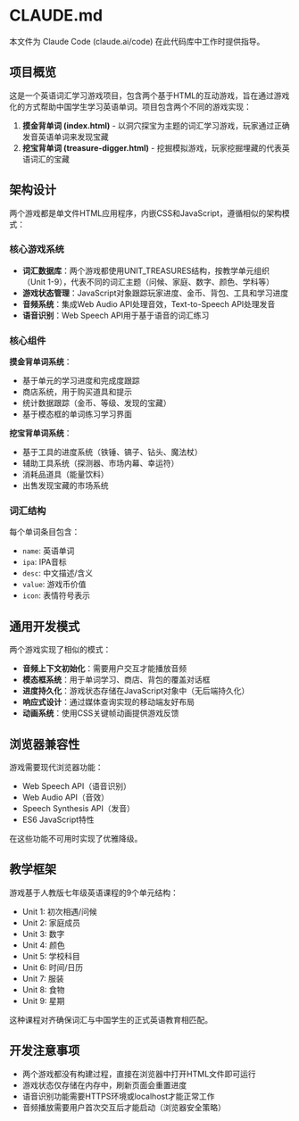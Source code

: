 # CLAUDE.md

本文件为 Claude Code (claude.ai/code) 在此代码库中工作时提供指导。

## 项目概览

这是一个英语词汇学习游戏项目，包含两个基于HTML的互动游戏，旨在通过游戏化的方式帮助中国学生学习英语单词。项目包含两个不同的游戏实现：

1. **摸金背单词 (index.html)** - 以洞穴探宝为主题的词汇学习游戏，玩家通过正确发音英语单词来发现宝藏
2. **挖宝背单词 (treasure-digger.html)** - 挖掘模拟游戏，玩家挖掘埋藏的代表英语词汇的宝藏

## 架构设计

两个游戏都是单文件HTML应用程序，内嵌CSS和JavaScript，遵循相似的架构模式：

### 核心游戏系统

- **词汇数据库**：两个游戏都使用UNIT_TREASURES结构，按教学单元组织（Unit 1-9），代表不同的词汇主题（问候、家庭、数字、颜色、学科等）
- **游戏状态管理**：JavaScript对象跟踪玩家进度、金币、背包、工具和学习进度
- **音频系统**：集成Web Audio API处理音效，Text-to-Speech API处理发音
- **语音识别**：Web Speech API用于基于语音的词汇练习

### 核心组件

**摸金背单词系统**：
- 基于单元的学习进度和完成度跟踪
- 商店系统，用于购买道具和提示
- 统计数据跟踪（金币、等级、发现的宝藏）
- 基于模态框的单词练习学习界面

**挖宝背单词系统**：
- 基于工具的进度系统（铁锤、镐子、钻头、魔法杖）
- 辅助工具系统（探测器、市场内幕、幸运符）
- 消耗品道具（能量饮料）
- 出售发现宝藏的市场系统

### 词汇结构

每个单词条目包含：
- `name`: 英语单词
- `ipa`: IPA音标
- `desc`: 中文描述/含义
- `value`: 游戏币价值
- `icon`: 表情符号表示

## 通用开发模式

两个游戏实现了相似的模式：

- **音频上下文初始化**：需要用户交互才能播放音频
- **模态框系统**：用于单词学习、商店、背包的覆盖对话框
- **进度持久化**：游戏状态存储在JavaScript对象中（无后端持久化）
- **响应式设计**：通过媒体查询实现的移动端友好布局
- **动画系统**：使用CSS关键帧动画提供游戏反馈

## 浏览器兼容性

游戏需要现代浏览器功能：
- Web Speech API（语音识别）
- Web Audio API（音效）
- Speech Synthesis API（发音）
- ES6 JavaScript特性

在这些功能不可用时实现了优雅降级。

## 教学框架

游戏基于人教版七年级英语课程的9个单元结构：
- Unit 1: 初次相遇/问候
- Unit 2: 家庭成员
- Unit 3: 数字
- Unit 4: 颜色
- Unit 5: 学校科目
- Unit 6: 时间/日历
- Unit 7: 服装
- Unit 8: 食物
- Unit 9: 星期

这种课程对齐确保词汇与中国学生的正式英语教育相匹配。

## 开发注意事项

- 两个游戏都没有构建过程，直接在浏览器中打开HTML文件即可运行
- 游戏状态仅存储在内存中，刷新页面会重置进度
- 语音识别功能需要HTTPS环境或localhost才能正常工作
- 音频播放需要用户首次交互后才能启动（浏览器安全策略）